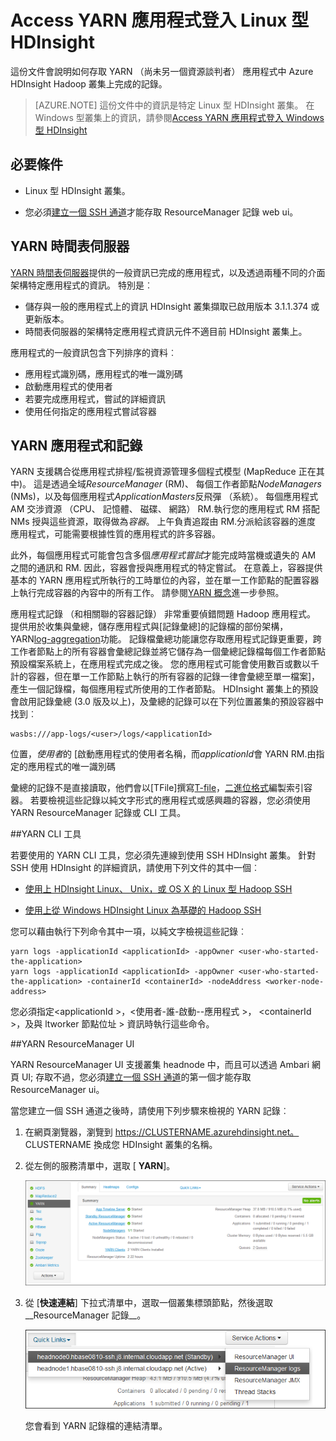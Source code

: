 <properties
    pageTitle="Access Hadoop YARN 應用程式登入 Linux 型 HDInsight |Microsoft Azure"
    description="瞭解如何存取 YARN 應用程式的記錄檔 Linux HDInsight (Hadoop) 叢集使用命令列和網頁瀏覽器上。"
    services="hdinsight"
    documentationCenter=""
    tags="azure-portal"
    authors="Blackmist" 
    manager="jhubbard"
    editor="cgronlun"/>

<tags
    ms.service="hdinsight"
    ms.workload="big-data"
    ms.tgt_pltfrm="na"
    ms.devlang="na"
    ms.topic="article"
    ms.date="10/21/2016"
    ms.author="larryfr"/>

# <a name="access-yarn-application-logs-on-linux-based-hdinsight"></a>Access YARN 應用程式登入 Linux 型 HDInsight 

這份文件會說明如何存取 YARN （尚未另一個資源談判者） 應用程式中 Azure HDInsight Hadoop 叢集上完成的記錄。

> [AZURE.NOTE] 這份文件中的資訊是特定 Linux 型 HDInsight 叢集。 在 Windows 型叢集上的資訊，請參閱[Access YARN 應用程式登入 Windows 型 HDInsight](hdinsight-hadoop-access-yarn-app-logs.md)

## <a name="prerequisites"></a>必要條件

* Linux 型 HDInsight 叢集。

* 您必須[建立一個 SSH 通道](hdinsight-linux-ambari-ssh-tunnel.md)才能存取 ResourceManager 記錄 web ui。

## <a name="YARNTimelineServer"></a>YARN 時間表伺服器

[YARN 時間表伺服器](http://hadoop.apache.org/docs/r2.4.0/hadoop-yarn/hadoop-yarn-site/TimelineServer.html)提供的一般資訊已完成的應用程式，以及透過兩種不同的介面架構特定應用程式的資訊。 特別是︰

* 儲存與一般的應用程式上的資訊 HDInsight 叢集擷取已啟用版本 3.1.1.374 或更新版本。
* 時間表伺服器的架構特定應用程式資訊元件不適目前 HDInsight 叢集上。

應用程式的一般資訊包含下列排序的資料︰

* 應用程式識別碼，應用程式的唯一識別碼
* 啟動應用程式的使用者
* 若要完成應用程式，嘗試的詳細資訊
* 使用任何指定的應用程式嘗試容器

## <a name="YARNAppsAndLogs"></a>YARN 應用程式和記錄

YARN 支援耦合從應用程式排程/監視資源管理多個程式模型 (MapReduce 正在其中)。 這是透過全域*ResourceManager* (RM)、 每個工作者節點*NodeManagers* (NMs)，以及每個應用程式*ApplicationMasters*反飛彈 （系統）。 每個應用程式 AM 交涉資源 （CPU、 記憶體、 磁碟、 網路） RM.執行您的應用程式 RM 搭配 NMs 授與這些資源，取得做為*容器*。 上午負責追蹤由 RM.分派給該容器的進度 應用程式，可能需要根據性質的應用程式的許多容器。

此外，每個應用程式可能會包含多個*應用程式嘗試*才能完成時當機或遺失的 AM 之間的通訊和 RM. 因此，容器會授與應用程式的特定嘗試。 在意義上，容器提供基本的 YARN 應用程式所執行的工時單位的內容，並在單一工作節點的配置容器上執行完成容器的內容中的所有工作。 請參閱[YARN 概念][YARN-concepts]進一步參照。

應用程式記錄 （和相關聯的容器記錄） 非常重要偵錯問題 Hadoop 應用程式。 提供用於收集與彙總，儲存應用程式與[記錄彙總]的記錄檔的部份架構，YARN[log-aggregation]功能。 記錄檔彙總功能讓您存取應用程式記錄更重要，跨工作者節點上的所有容器會彙總記錄並將它儲存為一個彙總記錄檔每個工作者節點預設檔案系統上，在應用程式完成之後。 您的應用程式可能會使用數百或數以千計的容器，但在單一工作節點上執行的所有容器的記錄一律會彙總至單一檔案]，產生一個記錄檔，每個應用程式所使用的工作者節點。 HDInsight 叢集上的預設會啟用記錄彙總 (3.0 版及以上)，及彙總的記錄可以在下列位置叢集的預設容器中找到︰

    wasbs:///app-logs/<user>/logs/<applicationId>

位置，*使用者*的 [啟動應用程式的使用者名稱，而*applicationId*會 YARN RM.由指定的應用程式的唯一識別碼

彙總的記錄不是直接讀取，他們會以[TFile]撰寫[T-file]，[二進位格式][binary-format]編製索引容器。 若要檢視這些記錄以純文字形式的應用程式或感興趣的容器，您必須使用 YARN ResourceManager 記錄或 CLI 工具。 

##<a name="yarn-cli-tools"></a>YARN CLI 工具

若要使用的 YARN CLI 工具，您必須先連線到使用 SSH HDInsight 叢集。 針對 SSH 使用 HDInsight 的詳細資訊，請使用下列文件的其中一個︰

- [使用上 HDInsight Linux、 Unix，或 OS X 的 Linux 型 Hadoop SSH](hdinsight-hadoop-linux-use-ssh-unix.md)

- [使用上從 Windows HDInsight Linux 為基礎的 Hadoop SSH](hdinsight-hadoop-linux-use-ssh-windows.md)
    
您可以藉由執行下列命令其中一項，以純文字檢視這些記錄︰

    yarn logs -applicationId <applicationId> -appOwner <user-who-started-the-application>
    yarn logs -applicationId <applicationId> -appOwner <user-who-started-the-application> -containerId <containerId> -nodeAddress <worker-node-address>
    
您必須指定&lt;applicationId >，&lt;使用者-誰-啟動--應用程式 >， &lt;containerId >，及與 ltworker 節點位址 > 資訊時執行這些命令。

##<a name="yarn-resourcemanager-ui"></a>YARN ResourceManager UI

YARN ResourceManager UI 支援叢集 headnode 中，而且可以透過 Ambari 網頁 UI; 存取不過，您必須[建立一個 SSH 通道](hdinsight-linux-ambari-ssh-tunnel.md)的第一個才能存取 ResourceManager ui。

當您建立一個 SSH 通道之後時，請使用下列步驟來檢視的 YARN 記錄︰

1. 在網頁瀏覽器，瀏覽到 https://CLUSTERNAME.azurehdinsight.net。 CLUSTERNAME 換成您 HDInsight 叢集的名稱。

2. 從左側的服務清單中，選取 [ __YARN__]。

    ![所選取的 yarn 服務](./media/hdinsight-hadoop-access-yarn-app-logs-linux/yarnservice.png)

3. 從 [__快速連結__] 下拉式清單中，選取一個叢集標頭節點，然後選取__ResourceManager 記錄__。

    ![Yarn 快速 linnks](./media/hdinsight-hadoop-access-yarn-app-logs-linux/yarnquicklinks.png)
    
    您會看到 YARN 記錄檔的連結清單。

[YARN-timeline-server]:http://hadoop.apache.org/docs/r2.4.0/hadoop-yarn/hadoop-yarn-site/TimelineServer.html
[log-aggregation]:http://hortonworks.com/blog/simplifying-user-logs-management-and-access-in-yarn/
[T-file]:https://issues.apache.org/jira/secure/attachment/12396286/TFile%20Specification%2020081217.pdf
[binary-format]:https://issues.apache.org/jira/browse/HADOOP-3315
[YARN-concepts]:http://hortonworks.com/blog/apache-hadoop-yarn-concepts-and-applications/
